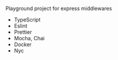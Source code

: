 Playground project for express middlewares

* TypeScript
* Eslint
* Prettier
* Mocha, Chai
* Docker
* Nyc
